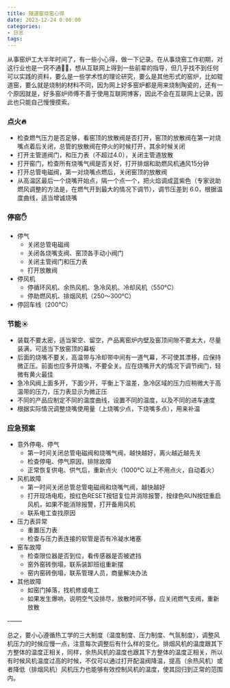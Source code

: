 ```yaml
---
title: 隧道窑烧窑心得
date: 2023-12-24 0:00:00
categories:
- 日志
tags:
---
```


从事窑炉工大半年时间了，有一些小心得，做一下记录。在从事烧窑工作初期，对这行业也是一窍不通😵‍💫，想从互联网上得到一些前辈的指导，但几乎找不到任何可以实践的资料，要么是一些学术性的理论研究，要么是其他形式的窑炉，比如辊道窑，要么就是烧制的材料不同，因为网上好多窑炉都是用来烧制陶瓷的，还有一个原因就是，好多窑炉师傅不善于使用互联网博客，因此不会在互联网上记录，因此也只能自己慢慢摸索。

### 点火🔥
* 检查燃气压力是否足够，看窑顶的放散阀是否打开，窑顶的放散阀在第一对烧嘴点着后关闭，总管的放散阀在停火的时候打开，其余时候关闭
* 打开主管道阀门，和压力表（不超过4.0），关闭主管道放散
* 打开窑门，检查所有烧嘴气阀是否关好，打开排烟和助燃风机通风15分钟
* 打开总管电磁阀，第一对烧嘴点燃后，关闭窑顶的放散阀
* 从高温区最后一个烧嘴开始点，隔一个点一个，把火焰调成蓝紫色（专家说助燃风调整的方法是，在燃气开到最大的情况下调节），调节压差到 6.0，根据温度曲线，适当增诚烧嘴

### 停窑✋
* 停气
    * 关闭总管电磁阀
    * 关闭各烧嘴支阀、窑顶各手动小阀门
    * 关闭主管阀门和压力表
    * 打开放散阀
* 停风机
    * 停循环风机、余热风机、急冷风机、冷却风机（550°C）
    * 停助燃风机、排烟风机（250～300°C）
* 停回车线（200°C）

### 节能☀️
* 装载不要太密，适当架空、留空，产品离窑炉内壁及窑顶间隙不要太大，尽量装满，可适当下放窑顶的幕板
* 后面的烧嘴不要关，高温带与冷却带中间有一道气幕，不可使其漂移，应保持微正压。前面也应多开烧嘴，不要全关。应在烧嘴开大的情况下调节阀门，轻微有黄火最佳
* 急冷风阀上面多开，下面少开，平衡上下温差，急冷区域的压力应稍微大于高温带的压力，压力表显示为微正压
* 不同的产品应制定不同的温度曲线，设置不同的温度，以及不同的进车速度
* 根据实际情況调整烧嘴使用量（上烧嘴少点，下烧嘴多点），用来补温

### 应急预案
* 意外停电、停气
    * 第一时间关闭总管电磁阀和烧嘴气阀，越快越好，离火越近越先关
    * 检查停电、停气原因，排除故障
    * 正常恢复供电、供气后，重新点火（1000°C 以上不用点火，自动着火）
* 风机故障
    * 第一时间关闭总管总管电磁阀和烧嘴气阀，越快越好
    * 打开现场电柜，按红色RESET按钮复位并消除报警，按绿色RUN按钮重启风机，如果不能消除报警，打开备用风机
    * 联系电工查找原因
* 压力表异常
    * 重置压力表
    * 检查与压力表连接的软管是否有冷凝水堵塞
* 窑车故障
    * 检查限位器是否到位，看传感器是否被遮挡
    * 窑外窑砖倒塌，联系装卸班组重新摆
    * 窑内窑砖倒塌，联系管理人员，商量解决办法
* 其他故障
    * 如窑门掉落，找机修或电工
    * 如果发生爆响，说明空气没排尽，放散时间不够，应关闭燃气支阀，重新放散

-——

总之，要小心遵循热工学的三大制度（温度制度、压力制度、气氛制度），调整风机压力的时候应慢一点，注意每次调整后有什么样的变化。排烟风机的温度跟其下方整体的温度正相关，同样，余热风机的温度也跟其下方整体的温度正相关，所以有时候风机温度过高的时候，不仅可以通过打开配温阀降温，提高（余热风机）或者降低（排烟风机）风机压力也能够有效控制风机的温度，使其回归到正常的范围内。